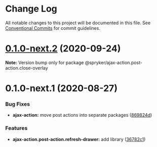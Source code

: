 # Change Log

All notable changes to this project will be documented in this file.
See [Conventional Commits](https://conventionalcommits.org) for commit guidelines.

# [0.1.0-next.2](https://github.com/spryker/ui-components/compare/@spryker/ajax-action.post-action.close-overlay@0.1.0-next.1...@spryker/ajax-action.post-action.close-overlay@0.1.0-next.2) (2020-09-24)

**Note:** Version bump only for package @spryker/ajax-action.post-action.close-overlay





# 0.1.0-next.1 (2020-08-27)


### Bug Fixes

* **ajax-action:** move post actions into separate packages ([869824d](https://github.com/spryker/ui-components/commit/869824d7a09befe9f1a0bd2ff3e7c976008987ec))


### Features

* **ajax-action.post-action.refresh-drawer:** add library ([36782c1](https://github.com/spryker/ui-components/commit/36782c137532b2ec47b4e70ae11e99b62cbe2558))
